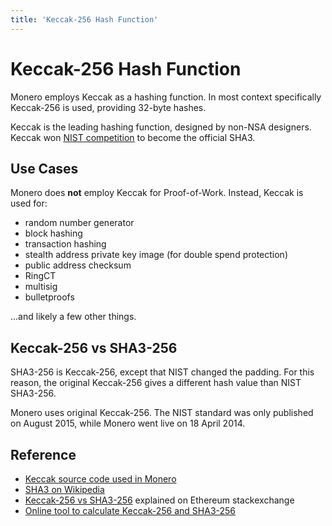 ```yaml
---
title: 'Keccak-256 Hash Function'
---
```

# Keccak-256 Hash Function

Monero employs Keccak as a hashing function. In most context specifically
Keccak-256 is used, providing 32-byte hashes.

Keccak is the leading hashing function, designed by non-NSA designers.
Keccak won [NIST
competition](https://en.wikipedia.org/wiki/NIST_hash_function_competition)
to become the official SHA3.

## Use Cases

Monero does **not** employ Keccak for Proof-of-Work. Instead, Keccak is used
for:
   
* random number generator
* block hashing
* transaction hashing
* stealth address private key image (for double spend protection)
* public address checksum
* RingCT
* multisig
* bulletproofs

...and likely a few other things.

## Keccak-256 vs SHA3-256

SHA3-256 is Keccak-256, except that NIST changed the padding.
For this reason, the original Keccak-256 gives a different hash value than NIST SHA3-256.  

Monero uses original Keccak-256.
The NIST standard was only published on August 2015, while Monero went live on 18 April 2014.  

## Reference

* [Keccak source code used in
  Monero](https://github.com/monero-project/monero/blob/5c2dfe157b48a486eb2b92dcf8789b3b1eb20f60/src/crypto/keccak.c)
* [SHA3 on Wikipedia](https://en.wikipedia.org/wiki/SHA-3)
* [Keccak-256 vs
  SHA3-256](https://ethereum.stackexchange.com/questions/550/which-cryptographic-hash-function-does-ethereum-use)
  explained on Ethereum stackexchange
* [Online tool to calculate Keccak-256 and
  SHA3-256](https://emn178.github.io/online-tools/keccak_256.html)
